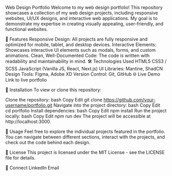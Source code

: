Web Design Portfolio
Welcome to my web design portfolio! This repository showcases a collection of my web design projects, including responsive websites, UI/UX designs, and interactive web applications. My goal is to demonstrate my expertise in creating visually appealing, user-friendly, and functional websites.

🚀 Features
Responsive Design: All projects are fully responsive and optimized for mobile, tablet, and desktop devices.
Interactive Elements: Showcases interactive UI elements such as modals, forms, and custom animations.
Clean, Well-Documented Code: The code is written with readability and maintainability in mind.
🛠️ Technologies Used
HTML5
CSS3 / SCSS
JavaScript (Vanilla JS, React, Next.js)
UI Libraries: Mantine, ShadCN
Design Tools: Figma, Adobe XD
Version Control: Git, GitHub
🌐 Live Demo
Link to live portfolio

📁 Installation
To view or clone this repository:

Clone the repository:
bash
Copy
Edit
git clone https://github.com/your-username/portfolio.git
Navigate into the project directory:
bash
Copy
Edit
cd portfolio
Install dependencies:
bash
Copy
Edit
npm install
Run the project locally:
bash
Copy
Edit
npm run dev
The project will be accessible at http://localhost:3000.

🔧 Usage
Feel free to explore the individual projects featured in the portfolio. You can navigate between different sections, interact with the projects, and check out the code behind each design.

📝 License
This project is licensed under the MIT License - see the LICENSE file for details.

🤝 Connect
LinkedIn
Email
